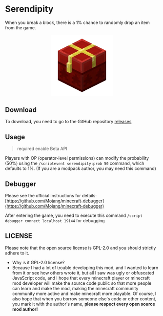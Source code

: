 # Serendipity

When you break a block, there is a 1% chance to randomly drop an item from the game.

<p align="center">
<img src="src/behavior_pack/pack_icon.png" style="width: 40%;">
</p>

## Download

To download, you need to go to the GitHub repository [releases](https://github.com/mcbe-mods/Serendipity/releases)

## Usage

> required enable Beta API

Players with OP (operator-level permissions) can modify the probability (50%) using the `/scriptevent serendipity:prob 50` command, which defaults to 1%. (If you are a modpack author, you may need this command)

## Debugger

Please see the official instructions for details: [https://github.com/Mojang/minecraft-debugger](https://github.com/Mojang/minecraft-debugger)

After entering the game, you need to execute this command `/script debugger connect localhost 19144` for debugging

## LICENSE

Please note that the open source license is GPL-2.0 and you should strictly adhere to it.

- Why is it GPL-2.0 license?
- Because I had a lot of trouble developing this mod, and I wanted to learn from it or see how others wrote it, but all I saw was ugly or obfuscated JavaScript code, and I hope that every minecraft player or minecraft mod developer will make the source code public so that more people can learn and make the mod, making the minecraft community community more active and make minecraft more playable. Of course, I also hope that when you borrow someone else's code or other content, you mark it with the author's name, **please respect every open source mod author!**
